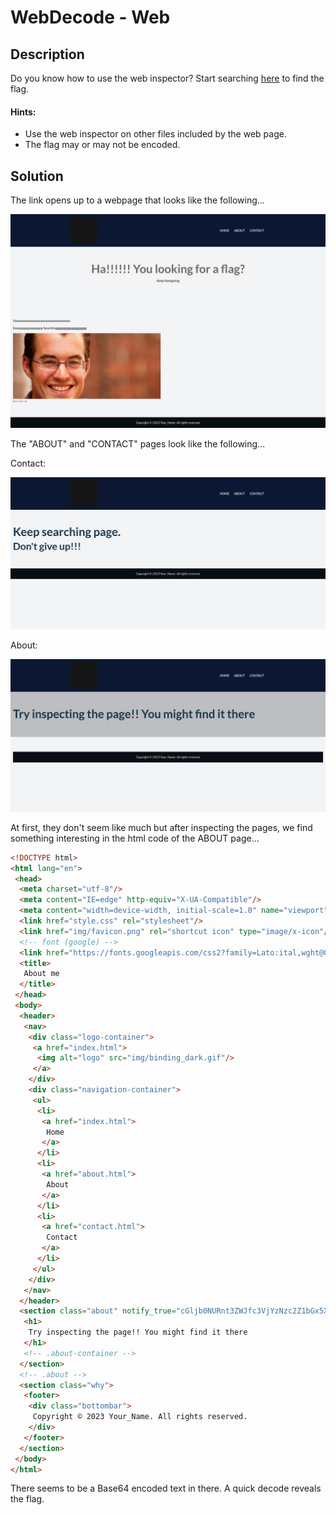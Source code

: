 # WebDecode - Web

## Description

Do you know how to use the web inspector? Start searching [here]() to find the flag.

#### Hints:

- Use the web inspector on other files included by the web page.
- The flag may or may not be encoded.

## Solution

The link opens up to a webpage that looks like the following...

![image](./home.png)

The "ABOUT" and "CONTACT" pages look like the following...

Contact:

![image](./contact.png)

About:

![image](./about.png)

At first, they don't seem like much but after inspecting the pages, we find something interesting in the html code of the ABOUT page...

```html
<!DOCTYPE html>
<html lang="en">
 <head>
  <meta charset="utf-8"/>
  <meta content="IE=edge" http-equiv="X-UA-Compatible"/>
  <meta content="width=device-width, initial-scale=1.0" name="viewport"/>
  <link href="style.css" rel="stylesheet"/>
  <link href="img/favicon.png" rel="shortcut icon" type="image/x-icon"/>
  <!-- font (google) -->
  <link href="https://fonts.googleapis.com/css2?family=Lato:ital,wght@0,400;0,700;1,400&amp;display=swap" rel="stylesheet"/>
  <title>
   About me
  </title>
 </head>
 <body>
  <header>
   <nav>
    <div class="logo-container">
     <a href="index.html">
      <img alt="logo" src="img/binding_dark.gif"/>
     </a>
    </div>
    <div class="navigation-container">
     <ul>
      <li>
       <a href="index.html">
        Home
       </a>
      </li>
      <li>
       <a href="about.html">
        About
       </a>
      </li>
      <li>
       <a href="contact.html">
        Contact
       </a>
      </li>
     </ul>
    </div>
   </nav>
  </header>
  <section class="about" notify_true="cGljb0NURnt3ZWJfc3VjYzNzc2Z1bGx5X2QzYzBkZWRfMDJjZGNiNTl9">
   <h1>
    Try inspecting the page!! You might find it there
   </h1>
   <!-- .about-container -->
  </section>
  <!-- .about -->
  <section class="why">
   <footer>
    <div class="bottombar">
     Copyright © 2023 Your_Name. All rights reserved.
    </div>
   </footer>
  </section>
 </body>
</html>
```

There seems to be a Base64 encoded text in there. A quick decode reveals the flag.

```bash

```
